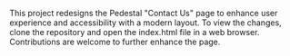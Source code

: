 This project redesigns the Pedestal "Contact Us" page to enhance user experience and accessibility with a modern layout.
To view the changes, clone the repository and open the index.html file in a web browser. Contributions are welcome to further enhance the page.
